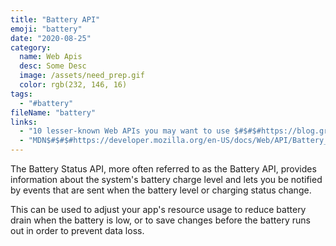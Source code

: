 ```yaml
---
title: "Battery API"
emoji: "battery"
date: "2020-08-25"
category:
  name: Web Apis
  desc: Some Desc
  image: /assets/need_prep.gif
  color: rgb(232, 146, 16)
tags:
  - "#battery"
fileName: "battery"
links:
  - "10 lesser-known Web APIs you may want to use $#$#$#https://blog.greenroots.info/10-lesser-known-web-apis-you-may-want-to-use-ckejv75cr012y70s158n85yhn"
  - "MDN$#$#$#https://developer.mozilla.org/en-US/docs/Web/API/Battery_Status_API"
---
```

The Battery Status API, more often referred to as the Battery API, provides information about the system's battery charge level and lets you be notified by events that are sent when the battery level or charging status change. 

This can be used to adjust your app's resource usage to reduce battery drain when the battery is low, or to save changes before the battery runs out in order to prevent data loss.